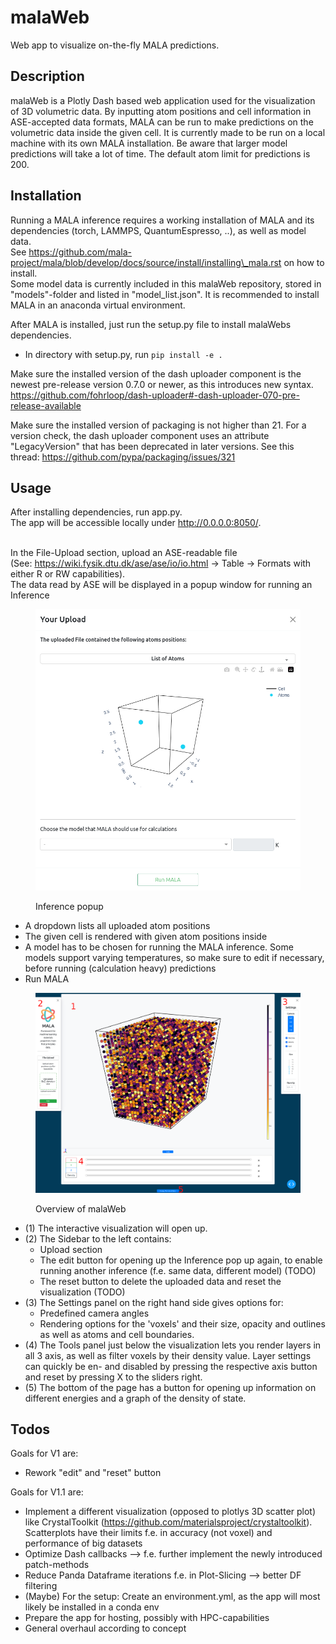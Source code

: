 # malaWeb

Web app to visualize on-the-fly MALA predictions.

## Description

malaWeb is a Plotly Dash based web application used for the visualization of 3D volumetric data. By inputting atom positions and cell information in ASE-accepted data formats, MALA can be run to make predictions on the volumetric data inside the given cell. It is currently made to be run on a local machine with its own MALA installation. Be aware that larger model predictions will take a lot of time. The default atom limit for predictions is 200.

## Installation

Running a MALA inference requires a working installation of MALA and its dependencies (torch, LAMMPS, QuantumEspresso, ..), as well as model data.\
See https://github.com/mala-project/mala/blob/develop/docs/source/install/installing\_mala.rst on how to install.\
Some model data is currently included in this malaWeb repository, stored in "models"-folder and listed in "model\_list.json". It is recommended to install MALA in an anaconda virtual environment.

After MALA is installed, just run the setup.py file to install malaWebs dependencies.

* In directory with setup.py, run `pip install -e .`

Make sure the installed version of the dash uploader component is the newest pre-release version 0.7.0 or newer, as this introduces new syntax. https://github.com/fohrloop/dash-uploader#-dash-uploader-070-pre-release-available

Make sure the installed version of packaging is not higher than 21. For a version check, the dash uploader component uses an attribute "LegacyVersion" that has been deprecated in later versions. See this thread: https://github.com/pypa/packaging/issues/321

## Usage

After installing dependencies, run app.py.\
The app will be accessible locally under http://0.0.0.0:8050/.

\
In the File-Upload section, upload an ASE-readable file\
(See: https://wiki.fysik.dtu.dk/ase/ase/io/io.html -> Table -> Formats with either R or RW capabilities).\
The data read by ASE will be displayed in a popup window for running an Inference

<figure><img src="assets/inference-popup.png" alt=""><figcaption><p>Inference popup</p></figcaption></figure>

* A dropdown lists all uploaded atom positions
* The given cell is rendered with given atom positions inside
* A model has to be chosen for running the MALA inference. Some models support varying temperatures, so make sure to edit if necessary, before running (calculation heavy) predictions
* Run MALA



<figure><img src="assets/webapp-overview.png" alt=""><figcaption><p>Overview of malaWeb</p></figcaption></figure>

* (1) The interactive visualization will open up.
* (2) The Sidebar to the left contains:
  * Upload section
  * The edit button for opening up the Inference pop up again, to enable running another inference (f.e. same data, different model) (TODO)
  * The reset button to delete the uploaded data and reset the visualization (TODO)
* (3) The Settings panel on the right hand side gives options for:
  * &#x20;Predefined camera angles
  * Rendering options for the 'voxels' and their size, opacity and outlines as well as atoms and cell boundaries.
* (4) The Tools panel just below the visualization lets you render layers in all 3 axis, as well as filter voxels by their density value. Layer settings can quickly be en- and disabled by pressing the respective axis button and reset by pressing X to the sliders right.
* (5) The bottom of the page has a button for opening up information on different energies and a graph of the density of state.

## Todos

Goals for V1 are:

* Rework "edit" and "reset" button

Goals for V1.1 are:

* Implement a different visualization (opposed to plotlys 3D scatter plot) like CrystalToolkit (https://github.com/materialsproject/crystaltoolkit). Scatterplots have their limits f.e. in accuracy (not voxel) and performance of big datasets
* Optimize Dash callbacks --> f.e. further implement the newly introduced patch-methods
* Reduce Panda Dataframe iterations f.e. in Plot-Slicing --> better DF filtering
* (Maybe) For the setup: Create an environment.yml, as the app will most likely be installed in a conda env
* Prepare the app for hosting, possibly with HPC-capabilities
* General overhaul according to concept
